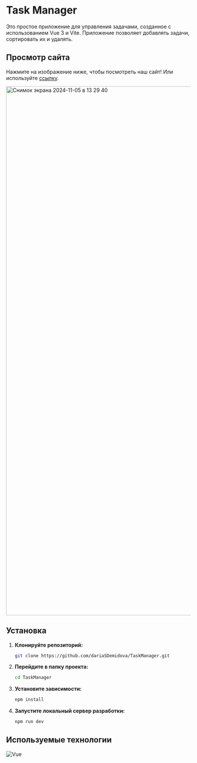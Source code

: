 # Task Manager

Это простое приложение для управления задачами, созданное с использованием Vue 3 и Vite. Приложение позволяет добавлять задачи, сортировать их и удалять.

## Просмотр сайта

Нажмите на изображение ниже, чтобы посмотреть наш сайт! Или используйте [ссылку](https://dariasdemidova.github.io/TaskManager/).

[<img width="1439" alt="Снимок экрана 2024-11-05 в 13 29 40" src="https://github.com/user-attachments/assets/6af68787-e19c-45f8-80d8-198cfdf9d295">](https://dariasdemidova.github.io/TaskManager/)

## Установка
1. **Клонируйте репозиторий:**
    ```sh
    git clone https://github.com/dariaSDemidova/TaskManager.git
    ```
2. **Перейдите в папку проекта:**
    ```sh
    cd TaskManager
    ```
4. **Установите зависимости:**
    ```sh
    npm install
    ```
5. **Запустите локальный сервер разработки:**
    ```sh
    npm run dev
    ```
    
## Используемые технологии

![Vue](https://img.shields.io/badge/vuejs%20-%2335495e.svg?&style=for-the-badge&logo=vue.js&logoColor=%234FC08D)
